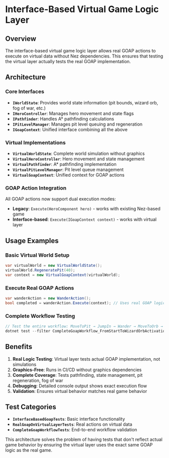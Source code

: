 # Interface-Based Virtual Game Logic Layer

## Overview

The interface-based virtual game logic layer allows real GOAP actions to execute on virtual data without Nez dependencies. This ensures that testing the virtual layer actually tests the real GOAP implementation.

## Architecture

### Core Interfaces

- **`IWorldState`**: Provides world state information (pit bounds, wizard orb, fog of war, etc.)
- **`IHeroController`**: Manages hero movement and state flags
- **`IPathfinder`**: Handles A* pathfinding calculations
- **`IPitLevelManager`**: Manages pit level queuing and regeneration
- **`IGoapContext`**: Unified interface combining all the above

### Virtual Implementations

- **`VirtualWorldState`**: Complete world simulation without graphics
- **`VirtualHeroController`**: Hero movement and state management
- **`VirtualPathfinder`**: A* pathfinding implementation
- **`VirtualPitLevelManager`**: Pit level queue management
- **`VirtualGoapContext`**: Unified context for GOAP actions

### GOAP Action Integration

All GOAP actions now support dual execution modes:
- **Legacy**: `Execute(HeroComponent hero)` - works with existing Nez-based game
- **Interface-based**: `Execute(IGoapContext context)` - works with virtual layer

## Usage Examples

### Basic Virtual World Setup
```csharp
var virtualWorld = new VirtualWorldState();
virtualWorld.RegeneratePit(40);
var context = new VirtualGoapContext(virtualWorld);
```

### Execute Real GOAP Actions
```csharp
var wanderAction = new WanderAction();
bool completed = wanderAction.Execute(context); // Uses real GOAP logic!
```

### Complete Workflow Testing
```csharp
// Test the entire workflow: MoveToPit → JumpIn → Wander → MoveToOrb → Activate
dotnet test --filter CompleteGoapWorkflow_FromStartToWizardOrbActivation_ShouldExecuteCorrectly
```

## Benefits

1. **Real Logic Testing**: Virtual layer tests actual GOAP implementation, not simulations
2. **Graphics-Free**: Runs in CI/CD without graphics dependencies
3. **Complete Coverage**: Tests pathfinding, state management, pit regeneration, fog of war
4. **Debugging**: Detailed console output shows exact execution flow
5. **Validation**: Ensures virtual behavior matches real game behavior

## Test Categories

- **`InterfaceBasedGoapTests`**: Basic interface functionality
- **`RealGoapOnVirtualLayerTests`**: Real actions on virtual data
- **`CompleteGoapWorkflowTests`**: End-to-end workflow validation

This architecture solves the problem of having tests that don't reflect actual game behavior by ensuring the virtual layer uses the exact same GOAP logic as the real game.